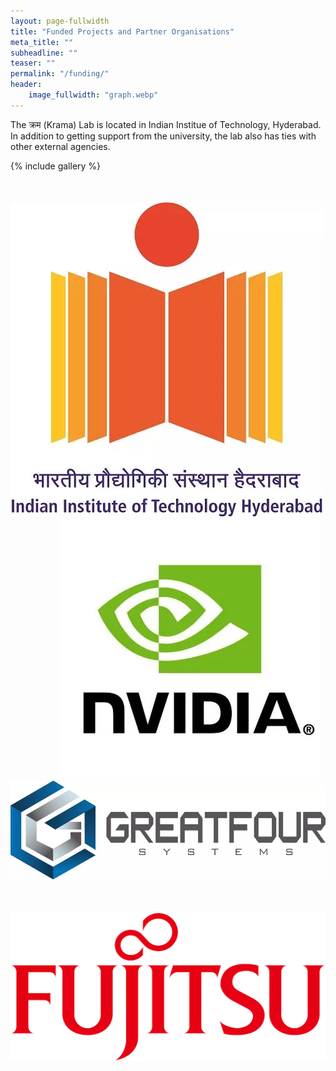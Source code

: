```yaml
---
layout: page-fullwidth
title: "Funded Projects and Partner Organisations"
meta_title: ""
subheadline: ""
teaser: ""
permalink: "/funding/"
header:
    image_fullwidth: "graph.webp"
---
```

<!--
NEW COMAPNY ADDING TEMPLATE

<div class="small-3 columns">
    <a href="">
      <img src="/assets/img/funding/">
    </a>
</div>

-->

The क्रम (Krama) Lab is located in Indian Institue of Technology, Hyderabad. In addition to getting support from the university, the lab also has ties with other external agencies.




{% include gallery %}



<!-- ##################################################################################################### ALL CHANGES BELOW THIS ############################################################################################### -->


<div class="row" style="margin-top:50px;">

  <div class="small-2 columns">
    <a href="hhtps://iith.ac.in">
      <img src="/assets/img/funding/iith.webp">
    </a>
  </div>

  <div class="small-2 columns" style="margin-left: 5rem;">
    <a href="https://www.nvidia.com/en-in/">
      <img src="/assets/img/funding/nvidia.webp">
    </a>
  </div>

  <div class="small-5 columns">
    <a href="https://greatfour.com">
      <img src="/assets/img/funding/greatfour.webp">
    </a>
  </div>

</div>

<div class="row" style="margin-top:50px;">
  <div class="small-4 columns">
    <a href="https://www.fujitsu.com/global/">
      <img src="/assets/img/funding/fujitsu.webp">
    </a>
  </div>

</div>
